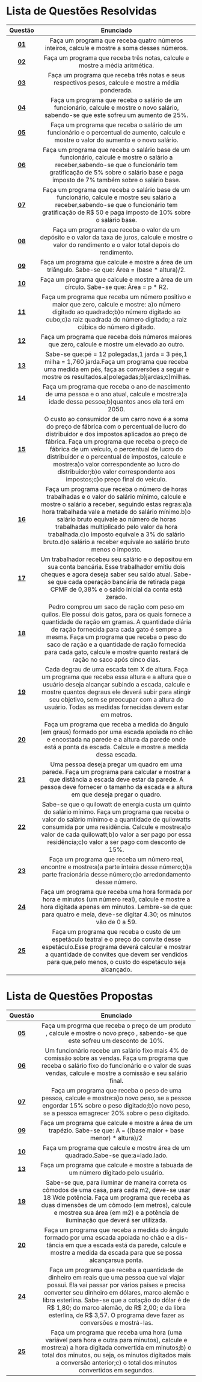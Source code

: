 #    Lista de Questões Resolvidas 

Questão | Enunciado
:--------: | :-----------:
[**01**](https://github.com/GustavoHenrique07/DisciplinaPOO2023.2/tree/main/Lista01/Resolvidas/Q01R) | Faça um programa que receba quatro números inteiros, calcule e mostre a soma desses números.
[**02**](https://github.com/GustavoHenrique07/DisciplinaPOO2023.2/tree/main/Lista01/Resolvidas/Q02R) | Faça um programa que receba três notas, calcule e mostre a média aritmética.
[**03**](https://github.com/GustavoHenrique07/DisciplinaPOO2023.2/tree/main/Lista01/Resolvidas/Q03R) | Faça um programa que receba três notas e seus respectivos pesos, calcule e mostre a média ponderada.
[**04**](https://github.com/GustavoHenrique07/DisciplinaPOO2023.2/tree/main/Lista01/Resolvidas/Q04R) | Faça um programa que receba o salário de um funcionário, calcule e mostre o novo salário, sabendo-se que este sofreu um aumento de 25%.
[**05**](https://github.com/GustavoHenrique07/DisciplinaPOO2023.2/tree/main/Lista01/Resolvidas/Q05R) | Faça um programa que receba o salário de um funcionário e o percentual de aumento, calcule e mostre o valor do aumento e o novo salário.
[**06**](https://github.com/GustavoHenrique07/DisciplinaPOO2023.2/tree/main/Lista01/Resolvidas/Q06R) | Faça um programa que receba o salário base de um funcionário, calcule e mostre o salário a receber,sabendo-se que o funcionário tem gratificação de 5% sobre o salário base e paga imposto de 7% também sobre o salário base.
[**07**](https://github.com/GustavoHenrique07/DisciplinaPOO2023.2/tree/main/Lista01/Resolvidas/Q07R) | Faça um programa que receba o salário base de um funcionário, calcule e mostre seu salário a receber,sabendo-se que o funcionário tem gratificação de R$ 50 e paga imposto de 10% sobre o salário base.
[**08**](https://github.com/GustavoHenrique07/DisciplinaPOO2023.2/tree/main/Lista01/Resolvidas/Q08R) | Faça um programa que receba o valor de um depósito e o valor da taxa de juros, calcule e mostre o valor do rendimento e o valor total depois do rendimento.
[**09**](https://github.com/GustavoHenrique07/DisciplinaPOO2023.2/tree/main/Lista01/Resolvidas/Q09R) | Faça um programa que calcule e mostre a área de um triângulo. Sabe-se que: Área = (base * altura)/2.
[**10**](https://github.com/GustavoHenrique07/DisciplinaPOO2023.2/tree/main/Lista01/Resolvidas/Q10R) | Faça um programa que calcule e mostre a área de um círculo. Sabe-se que: Área = p * R2.
[**11**](https://github.com/GustavoHenrique07/DisciplinaPOO2023.2/tree/main/Lista01/Resolvidas/Q11R) | Faça um programa que receba um número positivo e maior que zero, calcule e mostre: a)o número digitado ao quadrado;b)o número digitado ao cubo;c)a raiz quadrada do número digitado; a raiz cúbica do número digitado.
[**12**](https://github.com/GustavoHenrique07/DisciplinaPOO2023.2/tree/main/Lista01/Resolvidas/Q12R) | Faça um programa que receba dois números maiores que zero, calcule e mostre um elevado ao outro.
[**13**](https://github.com/GustavoHenrique07/DisciplinaPOO2023.2/tree/main/Lista01/Resolvidas/Q13R) | Sabe-se que:pé = 12 polegadas,1 jarda = 3 pés,1 milha = 1,760 jarda.Faça um programa que receba uma medida em pés, faça as conversões a seguir e mostre os resultados.a)polegadas;b)jardas;c)milhas. 
[**14**](https://github.com/GustavoHenrique07/DisciplinaPOO2023.2/tree/main/Lista01/Resolvidas/Q14R) | Faça um programa que receba o ano de nascimento de uma pessoa e o ano atual, calcule e mostre:a)a idade dessa pessoa;b)quantos anos ela terá em 2050.
[**15**](https://github.com/GustavoHenrique07/DisciplinaPOO2023.2/tree/main/Lista01/Resolvidas/Q15R) | O custo ao consumidor de um carro novo é a soma do preço de fábrica com o percentual de lucro do distribuidor e dos impostos aplicados ao preço de fábrica. Faça um programa que receba o preço de fábrica de um veículo, o percentual de lucro do distribuidor e o percentual de impostos, calcule e mostre:a)o valor correspondente ao lucro do distribuidor;b)o valor correspondente aos impostos;c)o preço final do veículo.
[**16**](https://github.com/GustavoHenrique07/DisciplinaPOO2023.2/tree/main/Lista01/Resolvidas/Q16R) | Faça um programa que receba o número de horas trabalhadas e o valor do salário mínimo, calcule e mostre o salário a receber, seguindo estas regras:a)a hora trabalhada vale a metade do salário mínimo.b)o salário bruto equivale ao número de horas trabalhadas multiplicado pelo valor da hora trabalhada.c)o imposto equivale a 3% do salário bruto.d)o salário a receber equivale ao salário bruto menos o imposto.
[**17**](https://github.com/GustavoHenrique07/DisciplinaPOO2023.2/tree/main/Lista01/Resolvidas/Q17R) | Um trabalhador recebeu seu salário e o depositou em sua conta bancária. Esse trabalhador emitiu dois cheques e agora deseja saber seu saldo atual. Sabe-se que cada operação bancária de retirada paga CPMF de 0,38% e o saldo inicial da conta está zerado.
[**18**](https://github.com/GustavoHenrique07/DisciplinaPOO2023.2/tree/main/Lista01/Resolvidas/Q18R) | Pedro comprou um saco de ração com peso em quilos. Ele possui dois gatos, para os quais fornece a quantidade de ração em gramas. A quantidade diária de ração fornecida para cada gato é sempre a mesma. Faça um programa que receba o peso do saco de ração e a quantidade de ração fornecida para cada gato, calcule e mostre quanto restará de ração no saco após cinco dias.
[**19**](https://github.com/GustavoHenrique07/DisciplinaPOO2023.2/tree/main/Lista01/Resolvidas/Q19R) | Cada degrau de uma escada tem X de altura. Faça um programa que receba essa altura e a altura que o usuário deseja alcançar subindo a escada, calcule e mostre quantos degraus ele deverá subir para atingir seu objetivo, sem se preocupar com a altura do usuário. Todas as medidas fornecidas devem estar em metros.
[**20**](https://github.com/GustavoHenrique07/DisciplinaPOO2023.2/tree/main/Lista01/Resolvidas/Q20R) | Faça um programa que receba a medida do ângulo (em graus) formado por uma escada apoiada no chão e encostada na parede e a altura da parede onde está a ponta da escada. Calcule e mostre a medida dessa escada.
[**21**](https://github.com/GustavoHenrique07/DisciplinaPOO2023.2/tree/main/Lista01/Resolvidas/Q21R) |  Uma pessoa deseja pregar um quadro em uma parede. Faça um programa para calcular e mostrar a que distância a escada deve estar da parede. A pessoa deve fornecer o tamanho da escada e a altura em que deseja pregar o quadro.
[**22**](https://github.com/GustavoHenrique07/DisciplinaPOO2023.2/tree/main/Lista01/Resolvidas/Q22R) | Sabe-se que o quilowatt de energia custa um quinto do salário mínimo. Faça um programa que receba o valor do salário mínimo e a quantidade de quilowatts consumida por uma residência. Calcule e mostre:a)o valor de cada quilowatt;b)o valor a ser pago por essa residência;c)o valor a ser pago com desconto de 15%.
[**23**](https://github.com/GustavoHenrique07/DisciplinaPOO2023.2/tree/main/Lista01/Resolvidas/Q23R) | Faça um programa que receba um número real, encontre e mostre:a)a parte inteira desse número;b)a parte fracionária desse número;c)o arredondamento desse número.
[**24**](https://github.com/GustavoHenrique07/DisciplinaPOO2023.2/tree/main/Lista01/Resolvidas/Q24R) | Faça um programa que receba uma hora formada por hora e minutos (um número real), calcule e mostre a hora digitada apenas em minutos. Lembre-se de que: para quatro e meia, deve-se digitar 4.30; os minutos vão de 0 a 59.
[**25**](https://github.com/GustavoHenrique07/DisciplinaPOO2023.2/tree/main/Lista01/Resolvidas/Q25R) | Faça um programa que receba o custo de um espetáculo teatral e o preço do convite desse espetáculo.Esse programa deverá calcular e mostrar a quantidade de convites que devem ser vendidos para que,pelo menos, o custo do espetáculo seja alcançado.

#  Lista de Questões Propostas

Questão | Enunciado
:-----: | :-------:
[**05**](https://github.com/GustavoHenrique07/DisciplinaPOO2023.2/tree/main/Lista01/Propostas/Q05P) | Faça um progrma que receba o preço de um produto , calcule e mostre o novo preço , sabendo-se que este sofreu um desconto de 10%.
[**06**](https://github.com/GustavoHenrique07/DisciplinaPOO2023.2/tree/main/Lista01/Propostas/Q06P) | Um funcionário recebe um salário fixo mais 4% de comissão sobre as vendas. Faça um programa que receba o salário fixo do funcionário e o valor de suas vendas, calcule e mostre a comissão e seu salário final.
[**07**](https://github.com/GustavoHenrique07/DisciplinaPOO2023.2/tree/main/Lista01/Propostas/Q07P) | Faça um programa que receba o peso de uma pessoa, calcule e mostre:a)o novo peso, se a pessoa engordar 15% sobre o peso digitado;b)o novo peso, se a pessoa emagrecer 20% sobre o peso digitado.
[**09**](https://github.com/GustavoHenrique07/DisciplinaPOO2023.2/tree/main/Lista01/Propostas/Q09P) | Faça um programa que calcule e mostre a área de um trapézio. Sabe-se que: A = ((base maior + base menor) * altura)/2
[**10**](https://github.com/GustavoHenrique07/DisciplinaPOO2023.2/tree/main/Lista01/Propostas/Q10P) | Faça um programa que calcule e mostre área de um quadrado.Sabe-se que:a=lado.lado.
[**13**](https://github.com/GustavoHenrique07/DisciplinaPOO2023.2/tree/main/Lista01/Propostas/Q13P) | Faça um programa que calcule e mostre a tabuada de um número digitado pelo usuário.
[**19**](https://github.com/GustavoHenrique07/DisciplinaPOO2023.2/tree/main/Lista01/Propostas/Q19P) | Sabe-se que, para iluminar de maneira correta os cômodos de uma casa, para cada m2, deve-se usar 18 Wde potência. Faça um programa que receba as duas dimensões de um cômodo (em metros), calcule e mostrea sua área (em m2) e a potência de iluminação que deverá ser utilizada.
[**20**](https://github.com/GustavoHenrique07/DisciplinaPOO2023.2/tree/main/Lista01/Propostas/Q20P) | Faça um programa que receba a medida do ângulo formado por uma escada apoiada no chão e a dis-tância em que a escada está da parede, calcule e mostre a medida da escada para que se possa alcançarsua ponta.
[**24**](https://github.com/GustavoHenrique07/DisciplinaPOO2023.2/tree/main/Lista01/Propostas/Q24P) | Faça um programa que receba a quantidade de dinheiro em reais que uma pessoa que vai viajar possui. Ela vai passar por vários países e precisa converter seu dinheiro em dólares, marco alemão e libra esterlina. Sabe-se que a cotação do dólar é de R$ 1,80; do marco alemão, de R$ 2,00; e da libra esterlina, de R$ 3,57. O programa deve fazer as conversões e mostrá-las.
[**25**]() | Faça um programa que receba uma hora (uma variável para hora e outra para minutos), calcule e mostre:a) a hora digitada convertida em minutos;b) o total dos minutos, ou seja, os minutos digitados mais a conversão anterior;c) o total dos minutos convertidos em segundos.

